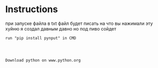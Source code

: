 # Instructions
при запуске файла в txt файл будет писать на что вы нажимали эту хуйню я создал давным давно но под пиво сойдет



    run "pip install pynput" in CMD
    
    
    
    
    Download python on www.python.org







